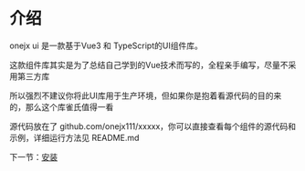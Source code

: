# 介绍
onejx ui 是一款基于Vue3 和 TypeScript的UI组件库。

这款组件库其实是为了总结自己学到的Vue技术而写的，全程亲手编写，尽量不采用第三方库

所以强烈不建议你将此UI库用于生产环境，但如果你是抱着看源代码的目的来的，那么这个库雀氏值得一看

源代码放在了 github.com/onejx111/xxxxx，你可以直接查看每个组件的源代码和示例，详细运行方法见 README.md 

下一节：[安装](#/doc/install)